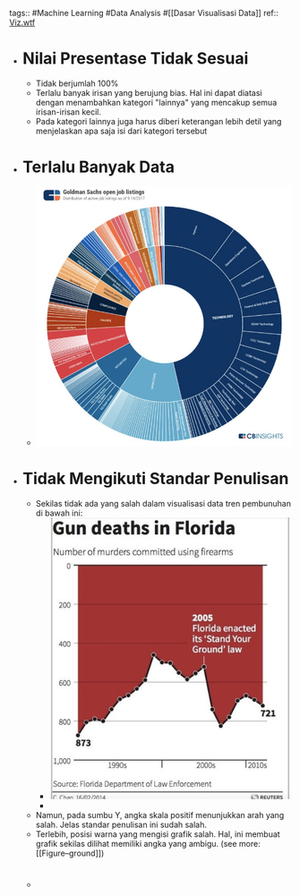 tags:: #Machine Learning #Data Analysis #[[Dasar Visualisasi Data]] 
ref:: [Viz.wtf](https://viz.wtf)

- # Nilai Presentase Tidak Sesuai
	- Tidak berjumlah 100%
	- Terlalu banyak irisan yang berujung bias. Hal ini dapat diatasi dengan menambahkan kategori "lainnya" yang mencakup semua irisan-irisan kecil.
	- Pada kategori lainnya juga harus diberi keterangan lebih detil yang menjelaskan apa saja isi dari kategori tersebut
- # Terlalu Banyak Data
	- ![image.png](../assets/image_1665290071208_0.png)
- # Tidak Mengikuti Standar Penulisan
	- Sekilas tidak ada yang salah dalam visualisasi data tren pembunuhan di bawah ini:
		- ![image.png](../assets/image_1665290570593_0.png)
		-
	- Namun, pada sumbu Y, angka skala positif menunjukkan arah yang salah. Jelas standar penulisan ini sudah salah.
	- Terlebih, posisi warna yang mengisi grafik salah. Hal, ini membuat grafik sekilas dilihat memiliki angka yang ambigu. (see more: [[Figure–ground]])
	- #